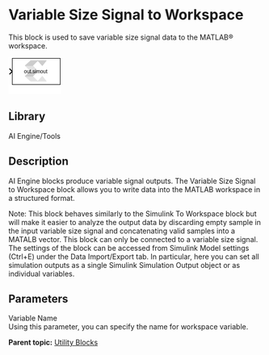 # Variable Size Signal to Workspace

This block is used to save variable size signal data to the MATLAB® workspace.

  
![](./Images/block.png)  

## Library

AI Engine/Tools

## Description

AI Engine blocks produce variable signal outputs. The Variable Size
Signal to Workspace block allows you to write data into the MATLAB
workspace in a structured format.

Note: This block behaves similarly to the Simulink To Workspace block but
will make it easier to analyze the output data by discarding empty
sample in the input variable size signal and concatenating valid samples
into a MATALB vector. This block can only be connected to a variable
size signal. The settings of the block can be accessed from Simulink
Model settings (Ctrl+E) under the Data Import/Export tab. In particular,
here you can set all simulation outputs as a single Simulink Simulation
Output object or as individual variables.

## Parameters

Variable Name  
Using this parameter, you can specify the name for workspace variable.

**Parent topic:** [Utility Blocks](yjr1649167359223.html)
